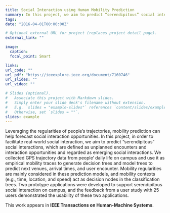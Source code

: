 ```yaml
---
title: Social Interaction using Human Mobility Prediction
summary: In this project, we aim to predict “serendipitous” social interactions.
tags:
date: "2016-04-01T00:00:00Z"

# Optional external URL for project (replaces project detail page).
external_link: ""

image:
  caption:
  focal_point: Smart

links:
url_code: ""
url_pdf: "https://ieeexplore.ieee.org/document/7160746"
url_slides: ""
url_video: ""

# Slides (optional).
#   Associate this project with Markdown slides.
#   Simply enter your slide deck's filename without extension.
#   E.g. `slides = "example-slides"` references `content/slides/example-slides.md`.
#   Otherwise, set `slides = ""`.
slides: example
---
```


Leveraging the regularities of people’s trajectories, mobility prediction can help forecast social interaction opportunities. In this project, in order to facilitate real-world social interaction, we aim to predict “serendipitous” social interactions, which are defined as unplanned encounters and interaction opportunities and regarded as emerging social interactions. We collected GPS trajectory data from people’ daily life on campus and use it as empirical mobility traces to generate decision trees and model trees to predict next venues, arrival times, and user encounter. Mobility regularities are mainly considered in these prediction models, and mobility contexts (e.g., time, location, and speed) act as decision nodes in the classification trees. Two prototype applications were developed to support serendipitous social interaction on campus, and the feedback from a user study with 25 users demonstrated the usability of these two applications.

This work appears in **IEEE Transactions on Human-Machine Systems**. 